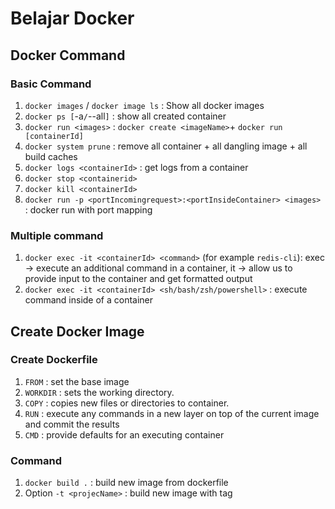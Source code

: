 # Belajar Docker

## Docker Command
### Basic Command
1. `docker images` / `docker image ls` : Show all docker images
2. `docker ps [`-a` / `--all`]` : show all created container
3. `docker run <images>` : `docker create <imageName>`+ `docker run [containerId]` 
4. `docker system prune` : remove all container + all dangling image + all build caches
5. `docker logs <containerId>` : get logs from a container
6. `docker stop <containerid>`
7. `docker kill <containerId>`
8. `docker run -p <portIncomingrequest>:<portInsideContainer> <images>` : docker run with port mapping

### Multiple command
1. `docker exec -it <containerId> <command>` (for example `redis-cli`): exec -> execute an additional command in a container,  it -> allow us to provide input to the container and get formatted output
2. `docker exec -it <containerId> <sh/bash/zsh/powershell>` : execute command inside of a container

## Create Docker Image
### Create Dockerfile
1. `FROM` : set the base image
2. `WORKDIR` : sets the working directory.
2. `COPY` : copies new files or directories to container.
3. `RUN` : execute any commands in a new layer on top of the current image and commit the results
4. `CMD` : provide defaults for an executing container 

### Command
1. `docker build .` : build new image from dockerfile
2. Option `-t <projecName>` : build new image with tag 
 